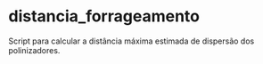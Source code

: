 # distancia_forrageamento
Script para calcular a distância máxima estimada de dispersão dos polinizadores.
